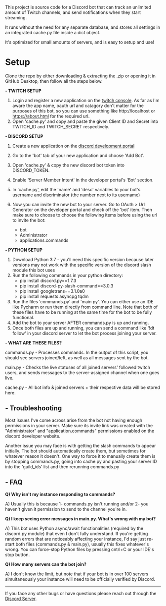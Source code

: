 This project is source code for a Discord bot that can track an unlimited amount of Twitch channels, and send notifications when they start streaming.

It runs without the need for any separate database, and stores all settings in an integrated cache.py file inside a dict object. 

It's optimized for small amounts of servers, and is easy to setup and use!


# Setup
Clone the repo by either downloading & extracting the .zip or opening it in GitHub Desktop, then follow all the steps below.

**- TWITCH SETUP**

1) Login and register a new application on the [twitch console](https://dev.twitch.tv/console).  As far as I'm aware the app name, oauth url and catagory don't matter for the purposes of this bot, so you can use something like http://localhost or https://about.html for the required url.
2) Open 'cache.py' and copy and paste the given Client ID and Secret into TWITCH_ID and TWITCH_SECRET respectively.

**- DISCORD SETUP**

1) Create a new application on the [discord development portal ](https://discord.com/developers/applications)
2) Go to the 'bot' tab of your new application and choose 'Add Bot'.
3) Open 'cache.py' & copy the new discord bot token into DISCORD_TOKEN.
4) Enable 'Server Member Intent' in the developer portal's 'Bot' section.
5) In 'cache.py', edit the 'name' and 'desc' variables to your bot's username and discriminator (the number next to its username)
6) Now you can invite the new bot to your server. Go to   OAuth > Url Generator   on the developer portal and check off the 'bot' item. Then make sure to choose to choose the  following items before using the url to invite the bot:

    - bot
    - Administrator
    - applications.commands
   

**- PYTHON SETUP**

1) Download Python 3.7 - you'll need this specific version because later versions may not work with the specific version of the discord slash module this bot uses
2) Run the following commands in your python directory:
    - pip install discord.py==1.7.3
    - pip install discord-py-slash-command==3.0.3
    - pip install googletrans==3.1.0a0
    - pip install requests asyncpg tqdm
3) Run the files 'commands.py' and 'main.py'. You can either use an IDE like Pycharm or run them directly from command line. Note that both of these files have to be running at the same time for the bot to be fully functional.
4) Add the bot to your server AFTER commands.py is up and running.
5) Once both files are up and running, you can send a command like '!dt follow' in your discord server to let the bot process joining your server.

**- WHAT ARE THESE FILES?**

commands.py - Processes commands. In the output of this script, you should see servers joined/left, as well as all messages sent by the bot. 

main.py - Checks the live statuses of all joined servers' followed twitch users, and sends messages to the server-assigned channel when one goes live.

cache.py - All bot info & joined servers + their respective data will be stored here.

**- Troubleshooting**
-
Most issues I've come across arise from the bot not having enough permissions in your server. Make sure its invite link was created with the "Administrator" and "application.commands" permissions enabled on the discord developer website.  

Another issue you may face is with getting the slash commands to appear initially. The bot should automatically create them, but sometimes for whatever reason it doesn't. One way to force it to manually create them is by stopping commands.py, going into cache.py and pasting your server ID into the 'guild_ids' list and then rerunning commands.py

**- FAQ**
-
**Q) Why isn't my instance responding to commands?**

A) Usually this is because 1- commands.py isn't running and/or 2- you haven't given it permission to send to the channel you're in.

**Q) I keep seeing error messages in main.py. What's wrong with my bot?**

A) This bot uses Python async/await functionalities (required by the discord.py module) that even I don't fully understand. If you're getting random errors that are noticeably affecting your instance, I'd say just re-start both files (commands.py & main.py), usually this fixes whatever's wrong. You can force-stop Python files by pressing cntrl+C or your IDE's stop button.


**Q) How many servers can the bot join?**

A) I don't know the limit, but note that if your bot is in over 100 servers simultaneously your instance will need to be officially verified by Discord. 

****

If you face any other bugs or have questions please reach out through the [Discord Server](https://discord.com/invite/atwCY9d).
